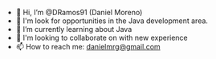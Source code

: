 - 👋 Hi, I’m @DRamos91 (Daniel Moreno)
- 👀 I'm look for opportunities in the Java development area.
- 🌱 I’m currently learning about Java
- 💞️ I'm looking to collaborate on with new experience
- 📫 How to reach me: danielmrg@gmail.com

<!---
DRamos91/DRamos91 is a ✨ special ✨ repository because its `README.md` (this file) appears on your GitHub profile.
You can click the Preview link to take a look at your changes.
--->
